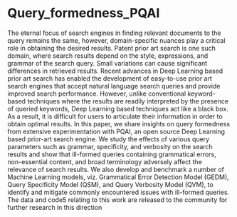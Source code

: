 # Query_formedness_PQAI
The eternal focus of search engines in finding relevant documents to the query remains the
same, however, domain-specific nuances play a critical role in obtaining the desired results. Patent
prior art search is one such domain, where search results depend on the style, expressions, and
grammar of the search query. Small variations can cause significant differences in retrieved results.
Recent advances in Deep Learning based prior art search has enabled the development of easy-to-use
prior art search engines that accept natural language search queries and provide improved search
performance. However, unlike conventional keyword-based techniques where the results are readily
interpreted by the presence of queried keywords, Deep Learning based techniques act like a black box.
As a result, it is difficult for users to articulate their information in order to obtain optimal results. In
this paper, we share insights on query formedness from extensive experimentation with PQAI, an open
source Deep Learning based prior-art search engine. We study the effects of various query parameters
such as grammar, specificity, and verbosity on the search results and show that ill-formed queries
containing grammatical errors, non-essential content, and broad terminology adversely affect the
relevance of search results. We also develop and benchmark a number of Machine Learning models,
viz. Grammatical Error Detection Model (GEDM), Query Specificity Model (QSM), and Query
Verbosity Model (QVM), to identify and mitigate commonly encountered issues with ill-formed
queries. The data and code5 relating to this work are released to the community for further research in
this direction
